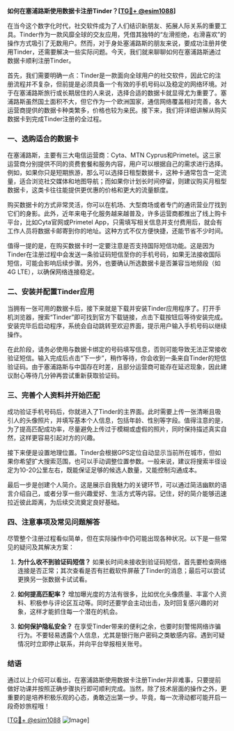 **如何在塞浦路斯使用数据卡注册Tinder？[[TG💪+ @esim1088](https://t.me/s/esim1088)]**

在当今这个数字化时代，社交软件成为了人们结识新朋友、拓展人际关系的重要工具。Tinder作为一款风靡全球的交友应用，凭借其独特的“左滑拒绝，右滑喜欢”的操作方式吸引了无数用户。然而，对于身处塞浦路斯的朋友来说，要成功注册并使用Tinder，还需要解决一些实际问题。今天，我们就来聊聊如何在塞浦路斯通过数据卡顺利注册Tinder。

首先，我们需要明确一点：Tinder是一款面向全球用户的社交软件，因此它的注册流程并不复杂，但前提是必须具备一个有效的手机号码以及稳定的网络环境。对于在塞浦路斯旅行或长期居住的人来说，选择合适的数据卡就显得尤为重要了。塞浦路斯虽然国土面积不大，但它作为一个欧洲国家，通信网络覆盖相对完善，各大运营商提供的数据卡种类繁多，价格也较为亲民。接下来，我们将详细讲解从购买数据卡到完成Tinder注册的全过程。

### 一、选购适合的数据卡

在塞浦路斯，主要有三大电信运营商：Cyta、MTN Cyprus和Primetel。这三家运营商分别提供不同的资费套餐和服务内容，用户可以根据自己的需求进行选择。例如，如果你只是短期旅游，那么可以选择日租型数据卡，这种卡通常包含一定流量，适合浏览社交媒体和地图导航；而如果你计划长时间停留，则建议购买月租型数据卡，这类卡往往能提供更优惠的价格和更大的流量额度。

购买数据卡的方式非常灵活，你可以在机场、大型商场或者专门的通讯营业厅找到它们的身影。此外，近年来电子化服务越来越普及，许多运营商都推出了线上购卡平台，比如Cyta官网或Primetel App，只需填写相关信息并支付费用后，就会有工作人员将数据卡邮寄到你的地址。这种方式不仅方便快捷，还能节省不少时间。

值得一提的是，在购买数据卡时一定要注意是否支持国际短信功能。这是因为Tinder在注册过程中会发送一条验证码短信至你的手机号码，如果无法接收国际短信，可能会影响后续步骤。另外，也要确认所选数据卡是否兼容当地频段（如4G LTE），以确保网络连接稳定。

### 二、安装并配置Tinder应用

当拥有一张可用的数据卡后，接下来就是下载并安装Tinder应用程序了。打开手机浏览器，搜索“Tinder”即可找到官方下载链接，点击下载按钮后等待安装完成。安装完毕后启动程序，系统会自动跳转至欢迎界面，提示用户输入手机号码以继续操作。

在此阶段，请务必使用与数据卡绑定的号码填写信息，否则可能导致无法正常接收验证短信。输入完成后点击“下一步”，稍作等待，你会收到一条来自Tinder的短信验证码。由于塞浦路斯与中国存在时差，且部分运营商可能存在延迟现象，因此建议耐心等待几分钟再尝试重新获取验证码。

### 三、完善个人资料并开始匹配

成功验证手机号码后，你就进入了Tinder的主界面。此时需要上传一张清晰且吸引人的头像照片，并填写基本个人信息，包括年龄、性别等字段。值得注意的是，为了提高匹配成功率，尽量避免上传过于模糊或虚假的照片，同时保持描述真实自然，这样更容易引起对方的兴趣。

接下来便是设置地理位置。Tinder会根据GPS定位自动显示当前所在城市，但如果你希望扩大搜索范围，也可以手动调整位置参数。一般来说，建议将搜索半径设定为10-20公里左右，既能保证足够的候选人数量，又能控制沟通成本。

最后一步是创建个人简介。这是展示自我魅力的关键环节，可以通过简洁幽默的语言介绍自己，或者分享一些兴趣爱好、生活方式等内容。记住，好的简介能够迅速拉近彼此距离，为后续交流奠定良好基础。

### 四、注意事项及常见问题解答

尽管整个注册过程看似简单，但在实际操作中仍可能出现各种状况。以下是一些常见的疑问及其解决方案：

1. **为什么收不到验证码短信？**
   如果长时间未接收到验证码短信，首先要检查网络连接是否正常；其次查看是否有拦截软件屏蔽了Tinder的消息；最后可以尝试更换另一张数据卡试试看。

2. **如何提高匹配率？**
   增加曝光度的方法有很多，比如优化头像质量、丰富个人资料、积极参与评论区互动等。同时还要学会主动出击，及时回复感兴趣的对象，这样才能抓住每一个潜在的机会。

3. **如何保护隐私安全？**
   在享受Tinder带来的便利之余，也要时刻警惕网络诈骗行为。不要轻易透露个人信息，尤其是银行账户密码之类敏感内容。遇到可疑情况时立即停止联系，并向平台举报相关账号。

### 结语

通过以上介绍可以看出，在塞浦路斯使用数据卡注册Tinder并非难事，只要提前做好功课并按照正确步骤执行即可顺利完成。当然，除了技术层面的操作之外，更重要的是培养积极乐观的心态，勇敢迈出第一步。毕竟，每一次滑动都可能开启一段奇妙旅程哦！

[[TG💪+ @esim1088](https://t.me/s/esim1088) ![Image](https://i.postimg.cc/4NQfJmqS/Snipaste-2025-05-13-00-14-12.png)]